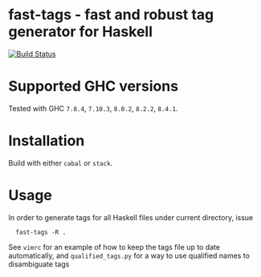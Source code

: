 # fast-tags - fast and robust tag generator for Haskell #

[![Build Status][badge-travis]](https://travis-ci.org/elaforge/fast-tags)

# Supported GHC versions #

Tested with GHC `7.8.4`, `7.10.3`, `8.0.2`, `8.2.2`, `8.4.1`.

# Installation #

Build with either `cabal` or `stack`.

# Usage #

In order to generate tags for all Haskell files under current directory, issue

```
  fast-tags -R .
```

See `vimrc` for an example of how to keep the tags file up to date
automatically, and `qualified_tags.py` for a way to use qualified names to
disambiguate tags

[badge-travis]: https://travis-ci.org/elaforge/fast-tags.svg?branch=master
